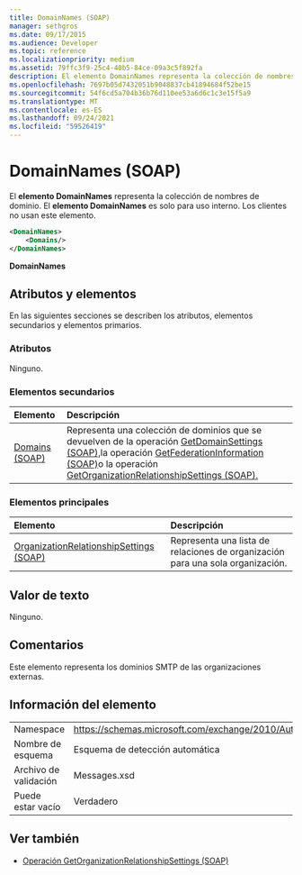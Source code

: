 ```yaml
---
title: DomainNames (SOAP)
manager: sethgros
ms.date: 09/17/2015
ms.audience: Developer
ms.topic: reference
ms.localizationpriority: medium
ms.assetid: 79ffc3f9-25c4-40b5-84ce-09a3c5f892fa
description: El elemento DomainNames representa la colección de nombres de dominio. El elemento DomainNames es solo para uso interno. Los clientes no usan este elemento.
ms.openlocfilehash: 7697b05d7432051b9048837cb41894684f52be15
ms.sourcegitcommit: 54f6cd5a704b36b76d110ee53a6d6c1c3e15f5a9
ms.translationtype: MT
ms.contentlocale: es-ES
ms.lasthandoff: 09/24/2021
ms.locfileid: "59526419"
---
```

# <a name="domainnames-soap"></a>DomainNames (SOAP)

El **elemento DomainNames** representa la colección de nombres de dominio. El **elemento DomainNames** es solo para uso interno. Los clientes no usan este elemento. 
  
```XML
<DomainNames>
    <Domains/>
</DomainNames>
```

 **DomainNames**
## <a name="attributes-and-elements"></a>Atributos y elementos

En las siguientes secciones se describen los atributos, elementos secundarios y elementos primarios.
  
### <a name="attributes"></a>Atributos

Ninguno.
  
### <a name="child-elements"></a>Elementos secundarios

|**Elemento**|**Descripción**|
|:-----|:-----|
|[Domains (SOAP)](domains-soap.md) <br/> |Representa una colección de dominios que se devuelven de la operación [GetDomainSettings (SOAP),](getdomainsettings-operation-soap.md)la operación [GetFederationInformation (SOAP)](getfederationinformation-operation-soap.md)o la operación [GetOrganizationRelationshipSettings (SOAP).](getorganizationrelationshipsettings-operation-soap.md)  <br/> |
   
### <a name="parent-elements"></a>Elementos principales

|**Elemento**|**Descripción**|
|:-----|:-----|
|[OrganizationRelationshipSettings (SOAP)](organizationrelationshipsettings-soap.md) <br/> |Representa una lista de relaciones de organización para una sola organización.  <br/> |
   
## <a name="text-value"></a>Valor de texto

Ninguno.
  
## <a name="remarks"></a>Comentarios

Este elemento representa los dominios SMTP de las organizaciones externas.
  
## <a name="element-information"></a>Información del elemento

|||
|:-----|:-----|
|Namespace  <br/> |https://schemas.microsoft.com/exchange/2010/Autodiscover  <br/> |
|Nombre de esquema  <br/> |Esquema de detección automática  <br/> |
|Archivo de validación  <br/> |Messages.xsd  <br/> |
|Puede estar vacío  <br/> |Verdadero  <br/> |
   
## <a name="see-also"></a>Ver también

- [Operación GetOrganizationRelationshipSettings (SOAP)](getorganizationrelationshipsettings-operation-soap.md)

